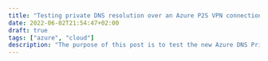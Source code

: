 ```yaml
---
title: "Testing private DNS resolution over an Azure P2S VPN connection using Azure DNS Private Resolver"
date: 2022-06-02T21:54:47+02:00
draft: true
tags: ["azure", "cloud"]
description: "The purpose of this post is to test the new Azure DNS Private Resolver resource. To test it, we're going to try to resolve the DNS of a few private Azure resources when we're connected to an Azure Point-to-Site VPN connection."
---
```


